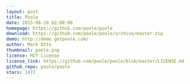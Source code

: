 ```yaml
---
layout: post
title: Poole
date: 2015-08-20 02:00:00
homepage: https://github.com/poole/poole
download: https://github.com/poole/poole/archive/master.zip
demo: http://demo.getpoole.com/
author: Mark Otto
thumbnail: poole.png
license: MIT License
license_link: https://github.com/poole/poole/blob/master/LICENSE.md
github_repo: poole/poole
stars: 1472
---
```

